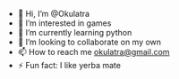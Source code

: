 - 👋 Hi, I’m @Okulatra
- 👀 I’m interested in games
- 🌱 I’m currently learning python
- 💞️ I’m looking to collaborate on my own
- 📫 How to reach me okulatra@gmail.com
- ⚡ Fun fact: I like yerba mate
